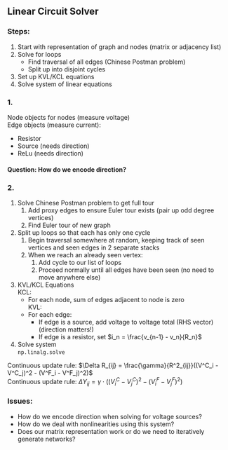 ## Linear Circuit Solver

### Steps:
1. Start with representation of graph and nodes (matrix or adjacency list)
2. Solve for loops
    * Find traversal of all edges (Chinese Postman problem)
    * Split up into disjoint cycles
3. Set up KVL/KCL equations
4. Solve system of linear equations

### 1. 
Node objects for nodes (measure voltage)  
Edge objects (measure current):
* Resistor
* Source (needs direction)
* ReLu (needs direction)

#### Question: How do we encode direction?

### 2.
1. Solve Chinese Postman problem to get full tour
    1. Add proxy edges to ensure Euler tour exists (pair up odd degree vertices)
    2. Find Euler tour of new graph
2. Split up loops so that each has only one cycle
    1. Begin traversal somewhere at random, keeping track of seen vertices and seen edges in 2 separate stacks
    2. When we reach an already seen vertex: 
        1. Add cycle to our list of loops
        2. Proceed normally until all edges have been seen (no need to move anywhere else)
3. KVL/KCL Equations  
    KCL: 
    * For each node, sum of edges adjacent to node is zero   
    KVL:
    * For each edge:
        * If edge is a source, add voltage to voltage total (RHS vector) (direction matters!)
        * If edge is a resistor, set $i_n = \frac{v_{n-1} - v_n}{R_n}$
4. Solve system  
    `np.linalg.solve`

Continuous update rule: $\Delta R_{ij} = \frac{\gamma}{R^2_{ij}}((V^C_i - V^C_j)^2 - (V^F_i - V^F_j)^2)$  
Continuous update rule: $\Delta Y_{ij} = \gamma \cdot ((V^C_i - V^C_j)^2 - (V^F_i - V^F_j)^2)$

### Issues:
* How do we encode direction when solving for voltage sources?
* How do we deal with nonlinearities using this system?
* Does our matrix representation work or do we need to iteratively generate networks?

